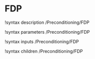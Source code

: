 <!-- MOOSE Documentation Stub: Remove this when content is added. -->

# FDP
!syntax description /Preconditioning/FDP

!syntax parameters /Preconditioning/FDP

!syntax inputs /Preconditioning/FDP

!syntax children /Preconditioning/FDP

